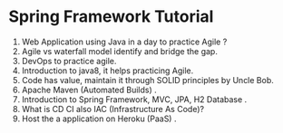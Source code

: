 Spring Framework Tutorial
==========================

1. Web Application using Java in a day to practice Agile ?
2. Agile vs waterfall model identify and bridge the gap.
3. DevOps to practice agile.
4. Introduction to java8, it helps practicing Agile.
5. Code has value, maintain it through SOLID principles by Uncle Bob.
6. Apache Maven (Automated Builds) .
7. Introduction to Spring Framework, MVC, JPA, H2 Database .
8. What is CD CI also IAC (Infrastructure As Code)?
9. Host the a application on Heroku (PaaS) .  
